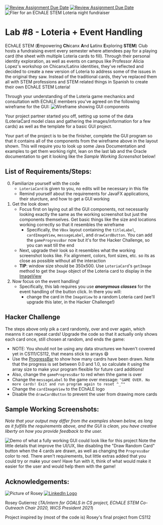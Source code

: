 [![Review Assignment Due Date](https://classroom.github.com/assets/deadline-readme-button-22041afd0340ce965d47ae6ef1cefeee28c7c493a6346c4f15d667ab976d596c.svg)](https://classroom.github.com/a/E_3pSpcM)
[![Review Assignment Due Date](https://classroom.github.com/assets/deadline-readme-button-22041afd0340ce965d47ae6ef1cefeee28c7c493a6346c4f15d667ab976d596c.svg)](https://classroom.github.com/a/gjhP1jyU)
![Flier for an EChALE STEM Loteria night fundraiser](https://i.imgur.com/nnPOLo3.png)

# **Lab #8 - Loteria + Event Handling**

EChALE STEM (**E**mpowering **Ch**icanx **A**nd **L**atinx **E**xploring **STEM**) Club hosts a fundraising event every
semester where attendees pay for a playing card (the sheet with multiple Loteria cards to fill). Through their personal
identity exploration, as well as events on campus like Professor Alicia Lopez's workshop on Chicanx/Latinx identities,
they've reflected and decided to create a new version of Loteria to address some of the issues in the original they saw.
Instead of the traditional cards, they've replaced them all with STEM professions and STEM related things in Spanish to
create their own EChALE STEM Loteria!

Through your understanding of the Loteria game mechanics and consultation with EChALE members you've agreed on the
following wireframe for the GUI:
![Wireframe showing GUI components](https://imgur.com/HQd6DPS.png)

Your project partner started you off, setting up some of the data (LoteriaCard model class and gathering the
images/information for a few cards) as well as the template for a basic GUI project.

Your part of the project is to be the finisher, complete the GUI program so that it contains all of the components from
the wireframe above in the layout shown. This will require you to look up some Java Documentation and examples to get
them working right, lean on the last lab and the Oracle documentation to get it looking like the *Sample Working
Screenshot* below!

## **List of Requirements/Steps:**

0. Familiarize yourself with the code
    - `LoteriaCard` is given to you, no edits will be necessary in this file
    - Remind yourself about the requirements for JavaFX applications, their sturcture, and how to get a GUI working
1. Get the look down
    - Focus first on laying out all the GUI components, not necessarily looking exactly the same as the working
      screenshot but just the components themselves. Get basic things like the size and locations working correctly so
      that it resembles the wireframe
        - Specifically, the `VBox` layout containing the `titleLabel`, `cardImageView`, `messageLabel`, and
          `drawCardButton`. You can add the `gameProgressBar` now but it's for the Hacker Challenge, so you can wait
          till the end
    - Next, upgrade their look so it resembles what the working screenshot looks like. Fix alignment, colors, font
      sizes, etc. so its as close as possible without all the interaction
    - **TIP**: window size should be 350x500. Use `LoteriaCard`'s `getImage` method to get the `Image` object of the
      Loteria card to display in
      the [ImageView](https://docs.oracle.com/javase/8/javafx/api/javafx/scene/image/ImageView.html)
2. Now focus on the event handling!
    - Specifically, this lab requires you use ***anonymous classes*** for the event handling of the button click. In
      there you will:
        - change the card in the `ImageView` to a random Loteria card (we'll upgrade this later, in the Hacker
          Challenge!)

## **Hacker Challenge**

The steps above only pik a card randomly, over and over again, which meanns it can repeat cards! Upgrade the code so
that it actually only shows each card once, still chosen at random, and ends the game:

- NOTE: You should not be using any data structures we haven't covered yet in CS111/CS112, that means stick to arrays 😄
- Use the [ProgressBar](https://docs.oracle.com/javase/8/javafx/api/javafx/scene/control/ProgressBar.html) to show how
  many cardrs have been drawn. Note that the progress is set between 0.0 and 1.0, so calculate it using the array size
  to make your program flexible for future card additions!
- Also, change the `gameProgressBar` to red when thhe game is over
- Change the `messageLabel` to the game over message:
  `"GAME OVER. No more cards! Exit and run program again to reset ^_^"`
- Change the `cardImageView` to the EChALE logo
- Disable the `drawCardButton` to prevent the user from drawing more cards

## **Sample Working Screenshots:**

*Note that your output may differ from the examples shown below, as long as it fulfills the requirements above, and the
GUI is clean, you have creative liberty on how you provide feedback to the user.*

![Demo of what a fully working GUI could look like for this project](https://i.imgur.com/0XEzTQO.gif)
Note the little details that improve the UI/UX, like disabling the "Draw Random Card" button when the 4 cards are drawn,
as well as changing the `ProgressBar` color to red. There aren't requirements, but little extras added that you could
try or make your own! Have fun with it, think of what would make it easier for the user and would help them with the
game!

## **Acknowledgements:**

![Picture of Rosey](https://i.imgur.com/9Je8qpy.jpg)
[![LinkedIn Logo](https://i.imgur.com/v8fiNiM.png)](https://www.linkedin.com/in/rosey-a-gutierrez/)

Rosey Gutierrez (*TA/intern for GOALS in CS project, EChALE STEM Co-Outreach Chair 2020, WiCS President 2021*)

Project inspired by (most of the code is) Rosey's final project from CS112